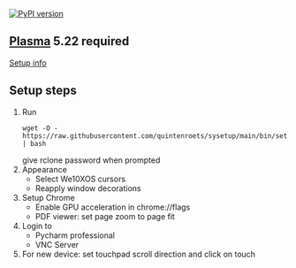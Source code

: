 [![PyPI version](https://badge.fury.io/py/sysetup.svg)](https://badge.fury.io/py/sysetup)

## [Plasma](https://kde.org/plasma-desktop/) 5.22 required

[Setup info](docs/setup-plasma.md)

## Setup steps
1) Run
   ```shell
   wget -O - https://raw.githubusercontent.com/quintenroets/sysetup/main/bin/setup | bash
   ```
   give rclone password when prompted
3) Appearance
   * Select We10XOS cursors
   * Reapply window decorations
4) Setup Chrome
   * Enable GPU acceleration in chrome://flags
   * PDF viewer: set page zoom to page fit
5) Login to
   * Pycharm professional
   * VNC Server
6) For new device: set touchpad scroll direction and click on touch
